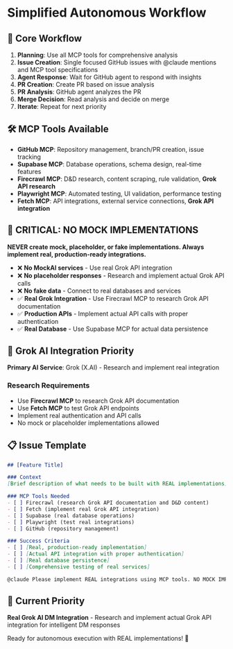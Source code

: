 # Simplified Autonomous Workflow

## 🎯 **Core Workflow**

1. **Planning**: Use all MCP tools for comprehensive analysis
2. **Issue Creation**: Single focused GitHub issues with @claude mentions and MCP tool specifications  
3. **Agent Response**: Wait for GitHub agent to respond with insights
4. **PR Creation**: Create PR based on issue analysis
5. **PR Analysis**: GitHub agent analyzes the PR
6. **Merge Decision**: Read analysis and decide on merge
7. **Iterate**: Repeat for next priority

## 🛠 **MCP Tools Available**

- **GitHub MCP**: Repository management, branch/PR creation, issue tracking
- **Supabase MCP**: Database operations, schema design, real-time features
- **Firecrawl MCP**: D&D research, content scraping, rule validation, **Grok API research**
- **Playwright MCP**: Automated testing, UI validation, performance testing
- **Fetch MCP**: API integrations, external service connections, **Grok API integration**

## 🚫 **CRITICAL: NO MOCK IMPLEMENTATIONS**

**NEVER create mock, placeholder, or fake implementations. Always implement real, production-ready integrations.**

- ❌ **No MockAI services** - Use real Grok API integration
- ❌ **No placeholder responses** - Research and implement actual Grok API calls
- ❌ **No fake data** - Connect to real databases and services
- ✅ **Real Grok Integration** - Use Firecrawl MCP to research Grok API documentation
- ✅ **Production APIs** - Implement actual API calls with proper authentication
- ✅ **Real Database** - Use Supabase MCP for actual data persistence

## 🤖 **Grok AI Integration Priority**

**Primary AI Service**: Grok (X.AI) - Research and implement real integration

### Research Requirements
- Use **Firecrawl MCP** to research Grok API documentation
- Use **Fetch MCP** to test Grok API endpoints
- Implement real authentication and API calls
- No mock or placeholder implementations allowed

## 📋 **Issue Template**

```markdown
## [Feature Title]

### Context
[Brief description of what needs to be built with REAL implementations]

### MCP Tools Needed
- [ ] Firecrawl (research Grok API documentation and D&D content)
- [ ] Fetch (implement real Grok API integration)
- [ ] Supabase (real database operations)
- [ ] Playwright (test real integrations)
- [ ] GitHub (repository management)

### Success Criteria
- [ ] [Real, production-ready implementation]
- [ ] [Actual API integration with proper authentication]
- [ ] [Real database persistence]
- [ ] [Comprehensive testing of real services]

@claude Please implement REAL integrations using MCP tools. NO MOCK IMPLEMENTATIONS.
```

## 🎯 **Current Priority**

**Real Grok AI DM Integration** - Research and implement actual Grok API integration for intelligent DM responses

Ready for autonomous execution with REAL implementations! 🚀